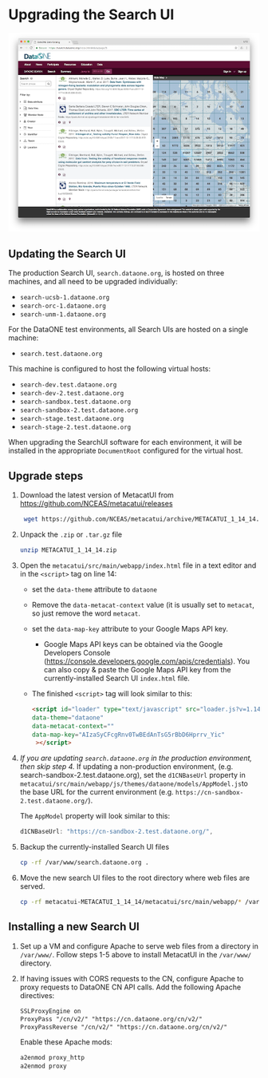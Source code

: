 # Upgrading the Search UI

![Search UI screenshot](images/metacatui-dataone-1000w.png)

## Updating the Search UI
The production Search UI, `search.dataone.org`, is hosted on three machines, and all need to be upgraded individually:

- `search-ucsb-1.dataone.org`
- `search-orc-1.dataone.org`
- `search-unm-1.dataone.org`

For the DataONE test environments, all Search UIs are hosted on a single machine:
- `search.test.dataone.org`

This machine is configured to host the following virtual hosts:
- `search-dev.test.dataone.org`
- `search-dev-2.test.dataone.org`
- `search-sandbox.test.dataone.org`
- `search-sandbox-2.test.dataone.org`
- `search-stage.test.dataone.org`
- `search-stage-2.test.dataone.org`

When upgrading the SearchUI software for each environment, it will be installed in the appropriate `DocumentRoot` configured for the virtual host.

## Upgrade steps

1. Download the latest version of MetacatUI from https://github.com/NCEAS/metacatui/releases
     
    ```bash 
     wget https://github.com/NCEAS/metacatui/archive/METACATUI_1_14_14.zip
     ```

2. Unpack the `.zip` or `.tar.gz` file

     ```bash
     unzip METACATUI_1_14_14.zip
     ```

3. Open the `metacatui/src/main/webapp/index.html` file in a text editor and in the `<script>` tag on line 14:
      * set the `data-theme` attribute to `dataone`
      * Remove the `data-metacat-context` value (it is usually set to `metacat`, so just remove the word `metacat`.
      * set the `data-map-key` attribute to your Google Maps API key.
            
           * Google Maps API keys can be obtained via the Google Developers Console (https://console.developers.google.com/apis/credentials). You can also copy & paste the Google Maps API key from the currently-installed Search UI `index.html` file.
      * The finished `<script>` tag will look similar to this:

           ```html
           <script id="loader" type="text/javascript" src="loader.js?v=1.14.14" 
         data-theme="dataone" 
         data-metacat-context=""
         data-map-key="AIzaSyCFcgRnv0TwBEdAnTsG5rBbD6Hprrv_Yic"
            ></script>
           ```

4. _If you are updating `search.dataone.org` in the production environment, then skip step 4._
 If updating a non-production environment, (e.g. search-sandbox-2.test.dataone.org), set the `d1CNBaseUrl` property in `metacatui/src/main/webapp/js/themes/dataone/models/AppModel.js`to the base URL for the current environment (e.g. `https://cn-sandbox-2.test.dataone.org/`).

    The `AppModel` property will look similar to this:

     ```js
     d1CNBaseUrl: "https://cn-sandbox-2.test.dataone.org/",
     ```

5. Backup the currently-installed Search UI files

     ```bash
     cp -rf /var/www/search.dataone.org .
     ```

6. Move the new search UI files to the root directory where web files are served.

     ```bash
     cp -rf metacatui-METACATUI_1_14_14/metacatui/src/main/webapp/* /var/www/search.dataone.org/
     ```

## Installing a new Search UI
1. Set up a VM and configure Apache to serve web files from a directory in `/var/www/`. Follow steps 1-5 above to install MetacatUI in the `/var/www/` directory.

2. If having issues with CORS requests to the CN, configure Apache to proxy requests to DataONE CN API calls. Add the following Apache directives:

     ```
     SSLProxyEngine on
     ProxyPass "/cn/v2/" "https://cn.dataone.org/cn/v2/"
     ProxyPassReverse "/cn/v2/" "https://cn.dataone.org/cn/v2/"
     ```

     Enable these Apache mods:
     ```bash
     a2enmod proxy_http
     a2enmod proxy
     ```